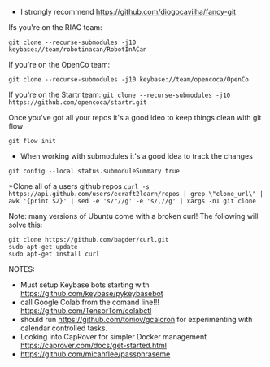 
* I strongly recommend https://github.com/diogocavilha/fancy-git

Ifs you're on the RIAC team:

`git clone --recurse-submodules -j10 keybase://team/robotinacan/RobotInACan`

If you're on the OpenCo team: 

`git clone --recurse-submodules -j10 keybase://team/opencoca/OpenCo`

If you're on the Startr team:
`git clone --recurse-submodules -j10 https://github.com/opencoca/startr.git`

Once you've got all your repos it's a good ideo to keep things clean with git flow

`git flow init`

* When working with submodules it's a good idea to track the changes

`git config --local status.submoduleSummary true`

*Clone all of a users github repos 
`curl -s https://api.github.com/users/ecraft2learn/repos | grep \"clone_url\" | awk '{print $2}' | sed -e 's/"//g' -e 's/,//g' | xargs -n1 git clone`

Note: many versions of Ubuntu come with a broken curl! The following will solve this:
```
git clone https://github.com/bagder/curl.git
sudo apt-get update
sudo apt-get install curl 
```


NOTES:

* Must setup Keybase bots starting with https://github.com/keybase/pykeybasebot
* call Google Colab from the comand line!!! https://github.com/TensorTom/colabctl
* should run https://github.com/toniov/gcalcron for experimenting with calendar controlled tasks.
* Looking into CapRover for simpler Docker management https://caprover.com/docs/get-started.html
* https://github.com/micahflee/passphraseme
